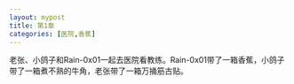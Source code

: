 ```yaml
---
layout: mypost
title: 第1章
categories: [医院,香蕉]
---
```

老张、小鸽子和Rain-0x01一起去医院看教练。Rain-0x01带了一箱香蕉，小鸽子带了一箱煮不熟的牛角，老张带了一箱万捅筋古贴。
